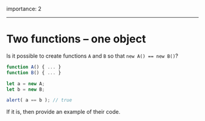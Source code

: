 importance: 2

---

# Two functions – one object

Is it possible to create functions `A` and `B` so that `new A() == new B()`?

```js no-beautify
function A() { ... }
function B() { ... }

let a = new A;
let b = new B;

alert( a == b ); // true
```

If it is, then provide an example of their code.

